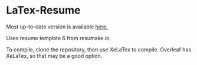# LaTex-Resume
Most up-to-date version is available [here.](https://github.com/robkpaul/LaTex-Resume/releases)

Uses resume template 6 from resumake.io.

To compile, clone the repository, then use XeLaTex to compile. Overleaf has XeLaTex, so that may be a good option.

